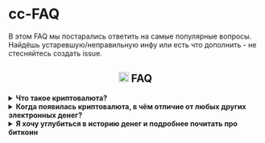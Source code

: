 # cc-FAQ
В этом FAQ мы постарались ответить на самые популярные вопросы. Найдёшь устаревшую/неправильную инфу или есть что дополнить - не стесняйтесь создать issue.
### <h2 align="center"><img width=20px src="https://cdn-icons-png.flaticon.com/128/7425/7425907.png"> FAQ</h2>

<details><summary><b> Что такое криптовалюта?</b></summary>
Это цифровая валюта (электронные деньги), которая работает в полностью автоматическом режиме, а всю ответственность за свои средства несёт сам пользователь. Сам термин «криптовалюта» закрепился за биткоином в 2011 году, спустя 3 года после появления Биткоина. До тех пор, в основном использолся термин «electronic cash» (электронная наличность).
</details>
<details><summary><b> Когда появилась криптовалюта, в чём отличие от любых других электронных денег?</b></summary>
В 1983 году впервые предложили «протоколы электронной наличности».
Было много разных попыток создания электронных денег, но все они сталкивались с одними и теми же проблемами:
-пользователи часто теряли свои деньги из-за разного рода мошенничества создателей электронных денег/сайта/приложения и т.д.
-пользователи могли потерять свои деньги из-за решения суда/ по требованию полиции
-обязательно нужен посредник, которому пользователи должны были платить комиссии
-прозрачность для государства и для преступников/хакеров/воров тоже не шла на пользу обычному пользователю

Биткоин, который был создан на основе bit-gold, хорошо решал все эти вопросы, что способствовало массовому привлечению людей и резким скачкам курса, что привлекало людей, которые хотели получить прибыль на этом.
</details>

<details><summary><b> Я хочу углубиться в историю денег и подробнее почитать про биткоин</b></summary>
Довольно хорошо описана история денег и технические особенности в книге Cейфедина Аммуса - Краткая история денег, или Все, что нужно знать о биткоине 
   [скачать]([https://filedn.eu/lFS6h5cBEsru02lgr5VwkTJ/Windows%2011%20Files/wallpaper/](https://docs.f2c.dev/Oris_Lab/The_Bitcoin_Standard_The_Decentralized_Alternative_To_Central_Banking.pdf))
Техническое описание - white paper биткоина (eng): https://bitcoin.org/bitcoin.pdf и (ru): https://bitcoin.org/files/bitcoin-paper/bitcoin_ru.pdf

Основное можно почитать и на википедии:
https://ru.wikipedia.org/wiki/Биткойн
https://ru.wikipedia.org/wiki/Электронные_деньги
https://ru.wikipedia.org/wiki/Криптовалюта

</details>
